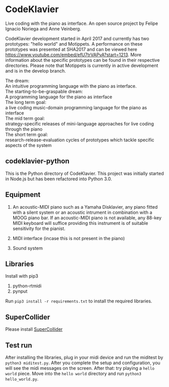 
# CodeKlavier
Live coding with the piano as interface.
An open source project by Felipe Ignacio Noriega and Anne Veinberg.

CodeKlavier development started in April 2017 and currently has two prototypes: "hello world" and Motippets. A performance on these prototypes was presented at SHA2017 and can be viewed here https://www.youtube.com/embed/efU7trVAPvA?start=1213. More information about the specific prototypes can be found in their respective directories. Please note that Motippets is currently in active development and is in the develop branch.

<div class='dream'>
<div>The dream: </div><div>An intuitive programming language with the piano as interface.</div></div>
<div class='dream'>
<div>The starting-to-be-graspable dream:</div><div>A programming language for the piano as interface</div></div>
<div class='dream'>
<div>The long term goal:</div><div>a live coding music-domain programming language for the piano as interface</div></div>
<div class='dream'>
<div>The mid term goal:</div><div>strategy-specific releases of mini-language approaches for live coding through the piano</div></div>
<div class='dream'>
<div>The short term goal:</div><div>research-release-evaluation cycles of prototypes which tackle specific aspects of the system</div></div>

## codeklavier-python
This is the Python directory of CodeKlavier. This project was initially started in Node.js but has been refactored into Python 3.0.

## Equipment
1. An acoustic-MIDI piano such as a Yamaha Disklavier, any piano fitted with a silent system or an acoustic intrument in combination with a MOOG piano bar. If an acoustic-MIDI piano is not available, any 88-key MIDI keyboard will suffice providing this instrument is of suitable sensitivity for the pianist.

2. MIDI interface (incase this is not present in the piano)

3. Sound system 

## Libraries
Install with pip3

1. python-rtmidi
2. pynput

Run ``pip3 install -r requirements.txt`` to install the required libraries.

## SuperCollider

Please install [SuperCollider](http://supercollider.github.io)

## Test run
After installing the libraries, plug in your midi device and run the miditest by ``python3 miditest.py``. After you complete the setup and configuration, you will see the midi messages on the screen. After that: try playing a ``hello world`` piece. Move into the ``hello world`` directory and run ``python3 hello_world.py``.
